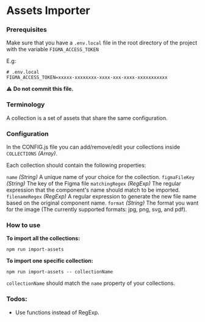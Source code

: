 # Assets Importer

### Prerequisites

Make sure that you have a `.env.local` file in the root directory of the project with the variable `FIGMA_ACCESS_TOKEN`

E.g:

```
# .env.local
FIGMA_ACCESS_TOKEN=xxxxx-xxxxxxxx-xxxx-xxx-xxxx-xxxxxxxxxxx
```

⚠ **Do not commit this file.**

### Terminology

A collection is a set of assets that share the same configuration.

### Configuration

In the CONFIG.js file you can add/remove/edit your collections inside `COLLECTIONS` _(Array)_.

Each collection should contain the following properties:

`name` _(String)_ A unique name of your choice for the collection.
`figmaFileKey` _(String)_ The key of the Figma file
`matchingRegex` _(RegExp)_ The regular expression that the component's name should match to be imported.
`filenameRegex` _(RegExp)_ A regular expression to generate the new file name based on the original component name.
`format` _(String)_ The format you want for the image (The currently supported formats: jpg, png, svg, and pdf).

### How to use

**To import all the collections:**

```
npm run import-assets
```

**To import one specific collection:**

```
npm run import-assets -- collectionName
```

`collectionName` should match the `name` property of your collections.

### Todos:

- Use functions instead of RegExp.
